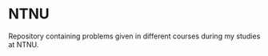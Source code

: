NTNU
=================

Repository containing problems given in different courses during my studies at NTNU.

